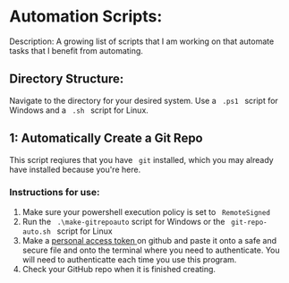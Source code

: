 <h1> Automation Scripts:</h1>

Description: A growing list of scripts that I am working on that automate tasks that I benefit from automating.

<h2> Directory Structure: </h2>
Navigate to the directory for your desired system. Use a <code> .ps1 </code> script for Windows and a <code> .sh </code> script for Linux.

<h2> 1: Automatically Create a Git Repo </h2>
This script reqiures that you have <code> git</code> installed, which you may already have installed because you're here.

<h3> Instructions for use: </h3>
<ol>
   <li> Make sure your powershell execution policy is set to <code> RemoteSigned </code> </li>
   <li> Run the <code> .\make-gitrepoauto</code> script for Windows or the <code> git-repo-auto.sh </code> script for Linux </li>
   <li> Make a <a href="https://docs.github.com/en/authentication/keeping-your-account-and-data-secure/creating-a-personal-access-token"> personal access token </a> on github and paste it onto a safe and secure file and onto the terminal where you need to authenticate. You will need to authenticatte each time you use this program.</li>
   <li> Check your GitHub repo when it is finished creating. </li>
</ol>
